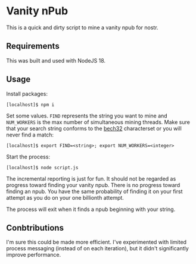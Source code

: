 # Vanity nPub
This is a quick and dirty script to mine a vanity npub for nostr.

## Requirements
This was built and used with NodeJS 18.

## Usage
Install packages:
```
[localhost]$ npm i
```

Set some values. `FIND` represents the string you want to mine and `NUM_WORKERS` is the max number of simultaneous mining threads. Make sure that your search string conforms to the [bech32](https://github.com/bitcoin/bips/blob/d8599f9b6b59702a96c3a86a4a16650cb33c7890/bip-0173.mediawiki) characterset or you will never find a match:
```
[localhost]$ export FIND=<string>; export NUM_WORKERS=<integer>
```

Start the process:
```
[localhost]$ node script.js
```

The incremental reporting is just for fun. It should not be regarded as progress toward finding your vanity npub. There is no progress toward finding an npub. You have the same probability of finding it on your first attempt as you do on your one billionth attempt.

The process will exit when it finds a npub beginning with your string.

## Conbtributions
I'm sure this could be made more efficient. I've experimented with limited process messaging (instead of on each iteration), but it didn't significantly improve performance.
